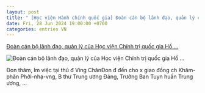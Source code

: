 ```yaml
---
layout: post
title: " [Học viện Hành chính quốc gia] Đoàn cán bộ lãnh đạo, quản lý của Học viện Chính trị quốc gia Hồ ..."
date: Fri, 28 Jun 2024 19:00:00 +0700
categories: entries VN
---
```

[Đoàn cán bộ lãnh đạo, quản lý của Học viện Chính trị quốc gia Hồ ...](https://hcma.vn/Pages/chi-tiet-tin.aspx?ItemID=18414)

![Đoàn cán bộ lãnh đạo, quản lý của Học viện Chính trị quốc gia Hồ ...](https://data.hcma.vn:443/Image?path=thangnm%2f2024%2f6%2f28%2f%2fdb4c2b03bf4e1d10445f.jpg&w=300&mode=none)

Đon thăm, lm việc tại thủ đ Ving ChănĐon đ đến cho x giao đồng ch Khăm-phăn Phởi-nhạ-vng, B thư Trung ương Đảng, Trưởng Ban Tuyn huấn Trung ương, ...

